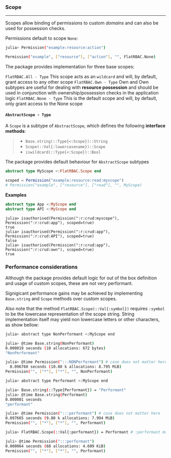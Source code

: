 ### Scope 
----------------

Scopes allow binding of permissions to custom _domains_ and can also be used for possession checks.

Permissions default to scope `None`:
```bash
julia> Permission("example:resource:action")

Permission("example", ["resource"], ["action"], "", FlatRBAC.None)
```

The package provides implementation for three base scopes: 

`FlatRBAC.All - Type`
This scope acts as an `wildcard` and will, by default, grant access to any other scope
`FlatRBAC.Own - Type`
Own and Own subtypes are useful for dealing with **resource possession** and should be used in conjunction with ownership/possession checks in the application logic
`FlatRBAC.None - Type`
This is the default scope and will, by default, only grant access to the None scope

#### `AbstractScope - Type`

A `Scope` is a subtype of `AbstractScope`, which defines the following **interface methods**:

>- `Base.string(::Type{<:Scope})::String`
>- `Scope(::Val{:lowercasename})::Scope`
>- `iswildcard(::Type{<:Scope})::Bool`

The package provides default behaviour for `AbstractScope` subtypes
```julia
abstract type MyScope <:FlatRBAC.Scope end

scoped = Permission("example:resource:read:myscope")
# Permission("example", ["resource"], ["read"], "", MyScope)
```
**Examples**
```julia
abstract type App <:MyScope end
abstract type API <:MyScope end
```
```jldoctest
julia> isauthorised(Permission(":r:crud:myscope"), Permission(":r:crud:app"), scoped=true)
true
julia> isauthorised(Permission(":r:crud:app"), Permission(":r:crud:API"), scoped=true)
false
julia> isauthorised(Permission(":r:crud:app"), Permission(":r:crud:own"), scoped=true)
true
```

### Performance considerations

Although the package provides default logic for out of the box definition and usage of custom scopes, these are not very performant.

Signigicant performance gains may be achieved by implementing `Base.string` and `Scope` methods over custom scopes.

Also note that the method `FlatRBAC.Scope(::Val{:symbol})` requires `:symbol` to be the lowercase representation of the scope string. String implementation itself may yield non lowercase letters or other characters, as show bellow:

```bash 
julia> abstract type NonPerformant <:MyScope end

julia> @time Base.string(NonPerformant)
0.000019 seconds (10 allocations: 672 bytes)
"NonPerformant"

julia> @time Permission(":::NONPerformant") # case does not matter here
  0.096760 seconds (10.80 k allocations: 8.795 MiB)
Permission("", ["*"], ["*"], "", NonPerformant)
```

```bash
julia> abstract type Performant <:MyScope end

julia> Base.string(::Type{Performant}) = "Performant"
julia> @time Base.string(Performant)
0.000001 seconds
"performant"

julia> @time Permission(":::performant") # case does not matter here
0.097665 seconds (9.80 k allocations: 7.994 MiB)
Permission("", ["*"], ["*"], "", Performant)

julia> FlatRBAC.Scope(::Val{:performant}) = Performant # :performant must be lowercase here

juli> @time Permission(":::performant")
0.000064 seconds (68 allocations: 4.609 KiB)
Permission("", ["*"], ["*"], "", Performant)
```
